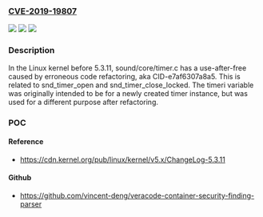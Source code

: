 ### [CVE-2019-19807](https://cve.mitre.org/cgi-bin/cvename.cgi?name=CVE-2019-19807)
![](https://img.shields.io/static/v1?label=Product&message=n%2Fa&color=blue)
![](https://img.shields.io/static/v1?label=Version&message=n%2Fa&color=blue)
![](https://img.shields.io/static/v1?label=Vulnerability&message=n%2Fa&color=brighgreen)

### Description

In the Linux kernel before 5.3.11, sound/core/timer.c has a use-after-free caused by erroneous code refactoring, aka CID-e7af6307a8a5. This is related to snd_timer_open and snd_timer_close_locked. The timeri variable was originally intended to be for a newly created timer instance, but was used for a different purpose after refactoring.

### POC

#### Reference
- https://cdn.kernel.org/pub/linux/kernel/v5.x/ChangeLog-5.3.11

#### Github
- https://github.com/vincent-deng/veracode-container-security-finding-parser


